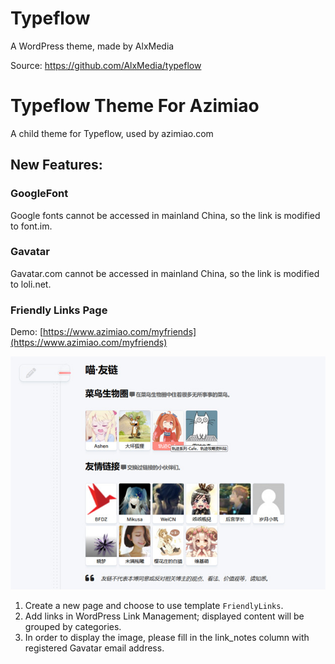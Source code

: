# Typeflow
A WordPress theme, made by AlxMedia

Source: https://github.com/AlxMedia/typeflow

# Typeflow Theme For Azimiao

A child theme for Typeflow, used by azimiao.com

## New Features:

### GoogleFont 

Google fonts cannot be accessed in mainland China, so the link is modified to font.im.

### Gavatar

Gavatar.com cannot be accessed in mainland China, so the link is modified to loli.net.

### Friendly Links Page

Demo: [https://www.azimiao.com/myfriends](https://www.azimiao.com/myfriends)

![](./docs/images/friendlylinks.jpg)

1. Create a new page and choose to use template `FriendlyLinks`.
2. Add links in WordPress Link Management; displayed content will be grouped by categories.
3. In order to display the image, please fill in the link_notes column with registered Gavatar email address.
